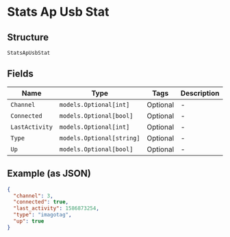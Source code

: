 
# Stats Ap Usb Stat

## Structure

`StatsApUsbStat`

## Fields

| Name | Type | Tags | Description |
|  --- | --- | --- | --- |
| `Channel` | `models.Optional[int]` | Optional | - |
| `Connected` | `models.Optional[bool]` | Optional | - |
| `LastActivity` | `models.Optional[int]` | Optional | - |
| `Type` | `models.Optional[string]` | Optional | - |
| `Up` | `models.Optional[bool]` | Optional | - |

## Example (as JSON)

```json
{
  "channel": 3,
  "connected": true,
  "last_activity": 1586873254,
  "type": "imagotag",
  "up": true
}
```

